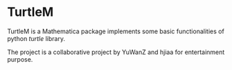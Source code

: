 # TurtleM
TurtleM is a Mathematica package implements some basic functionalities of python *turtle* library.

The project is a collaborative project by YuWanZ and hjiaa for entertainment purpose.